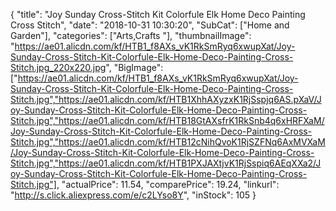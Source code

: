 {
	"title": "Joy Sunday Cross-Stitch Kit Colorfule Elk Home Deco Painting Cross Stitch",
	"date": "2018-10-31 10:30:20",
	"SubCat": ["Home and Garden"],
	"categories": ["Arts,Crafts "],
	"thumbnailImage": "https://ae01.alicdn.com/kf/HTB1_f8AXs_vK1RkSmRyq6xwupXat/Joy-Sunday-Cross-Stitch-Kit-Colorfule-Elk-Home-Deco-Painting-Cross-Stitch.jpg_220x220.jpg",
	"BigImage": ["https://ae01.alicdn.com/kf/HTB1_f8AXs_vK1RkSmRyq6xwupXat/Joy-Sunday-Cross-Stitch-Kit-Colorfule-Elk-Home-Deco-Painting-Cross-Stitch.jpg","https://ae01.alicdn.com/kf/HTB1XhhAXyzxK1RjSspjq6AS.pXaV/Joy-Sunday-Cross-Stitch-Kit-Colorfule-Elk-Home-Deco-Painting-Cross-Stitch.jpg","https://ae01.alicdn.com/kf/HTB18GtAXsfrK1RkSnb4q6xHRFXaM/Joy-Sunday-Cross-Stitch-Kit-Colorfule-Elk-Home-Deco-Painting-Cross-Stitch.jpg","https://ae01.alicdn.com/kf/HTB12cNihQvoK1RjSZFNq6AxMVXaM/Joy-Sunday-Cross-Stitch-Kit-Colorfule-Elk-Home-Deco-Painting-Cross-Stitch.jpg","https://ae01.alicdn.com/kf/HTB1PXJAXtjvK1RjSspiq6AEqXXa2/Joy-Sunday-Cross-Stitch-Kit-Colorfule-Elk-Home-Deco-Painting-Cross-Stitch.jpg"],
	"actualPrice": 11.54,
	"comparePrice": 19.24,
	"linkurl": "http://s.click.aliexpress.com/e/c2LYso8Y",
	"inStock": 105
}
